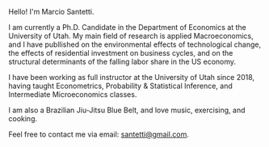 Hello! I'm Marcio Santetti. 

I am currently a Ph.D. Candidate in the Department of Economics at the University of Utah. My main field of research is applied Macroeconomics, and I have publlished 
on the environmental effects of technological change, the effects of residential investment on business cycles, and on the structural determinants of
the falling labor share in the US economy.

I have been working as full instructor at the University of Utah since 2018, having taught Econometrics, Probability \& Statistical Inference, and Intermediate
Microeconomics classes.

I am also a Brazilian Jiu-Jitsu Blue Belt, and love music, exercising, and cooking.

Feel free to contact me via email: santetti@gmail.com.
